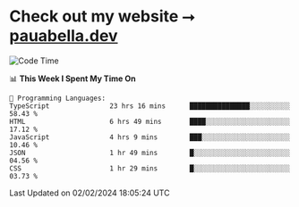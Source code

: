 # Check out my website ⭢ [pauabella.dev](https://pauabella.dev)

<!--START_SECTION:waka-->
![Code Time](http://img.shields.io/badge/Code%20Time-2%2C952%20hrs%2034%20mins-blue)

📊 **This Week I Spent My Time On** 

```text
💬 Programming Languages: 
TypeScript               23 hrs 16 mins      ███████████████░░░░░░░░░░   58.43 % 
HTML                     6 hrs 49 mins       ████░░░░░░░░░░░░░░░░░░░░░   17.12 % 
JavaScript               4 hrs 9 mins        ███░░░░░░░░░░░░░░░░░░░░░░   10.46 % 
JSON                     1 hr 49 mins        █░░░░░░░░░░░░░░░░░░░░░░░░   04.56 % 
CSS                      1 hr 29 mins        █░░░░░░░░░░░░░░░░░░░░░░░░   03.73 % 
```


 Last Updated on 02/02/2024 18:05:24 UTC
<!--END_SECTION:waka-->
